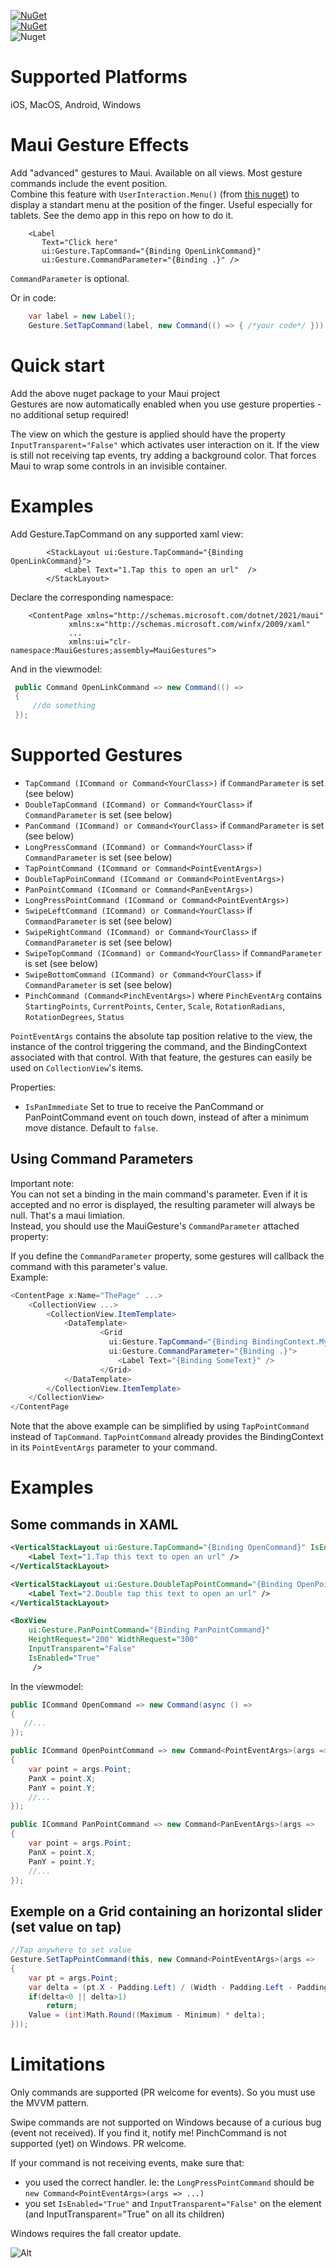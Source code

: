 [![NuGet](https://img.shields.io/nuget/v/Vapolia.MauiGesture.svg?style=for-the-badge)](https://www.nuget.org/packages/Vapolia.MauiGesture/)  
[![NuGet](https://img.shields.io/nuget/vpre/Vapolia.MauiGesture.svg?style=for-the-badge)](https://www.nuget.org/packages/Vapolia.MauiGesture/)  
![Nuget](https://img.shields.io/nuget/dt/Vapolia.MauiGesture)

# Supported Platforms

iOS, MacOS, Android, Windows 

# Maui Gesture Effects

Add "advanced" gestures to Maui. Available on all views.
Most gesture commands include the event position.  
Combine this feature with `UserInteraction.Menu()` (from [this nuget](https://github.com/softlion/UserInteraction/)) to display a standart menu at the position of the finger. Useful especially for tablets. See the demo app in this repo on how to do it.

```xaml
    <Label
       Text="Click here"
       ui:Gesture.TapCommand="{Binding OpenLinkCommand}"
       ui:Gesture.CommandParameter="{Binding .}" />
```
`CommandParameter` is optional.

Or in code:
```csharp
    var label = new Label();
    Gesture.SetTapCommand(label, new Command(() => { /*your code*/ }));
```

# Quick start
Add the above nuget package to your Maui project   
Gestures are now automatically enabled when you use gesture properties - no additional setup required!

The view on which the gesture is applied should have the property `InputTransparent="False"` which activates user interaction on it. If the view is still not receiving tap events, try adding a background color. That forces Maui to wrap some controls in an invisible container.

# Examples

Add Gesture.TapCommand on any supported xaml view:
```xaml
        <StackLayout ui:Gesture.TapCommand="{Binding OpenLinkCommand}">
            <Label Text="1.Tap this to open an url"  />
        </StackLayout>
```
Declare the corresponding namespace:
```xaml
    <ContentPage xmlns="http://schemas.microsoft.com/dotnet/2021/maui"
             xmlns:x="http://schemas.microsoft.com/winfx/2009/xaml"
             ...
             xmlns:ui="clr-namespace:MauiGestures;assembly=MauiGestures">
```
And in the viewmodel:
   ```csharp     
    public Command OpenLinkCommand => new Command(() =>
    {
        //do something
    });
```
# Supported Gestures

 *  `TapCommand (ICommand or Command<YourClass>)` if `CommandParameter` is set (see below)
 *  `DoubleTapCommand (ICommand) or Command<YourClass>` if `CommandParameter` is set (see below)
 *  `PanCommand (ICommand) or Command<YourClass>` if `CommandParameter` is set (see below)
 *  `LongPressCommand (ICommand) or Command<YourClass>` if `CommandParameter` is set (see below)
 *  `TapPointCommand (ICommand or Command<PointEventArgs>)`
 *  `DoubleTapPoinCommand (ICommand or Command<PointEventArgs>)`
 *  `PanPointCommand (ICommand or Command<PanEventArgs>)`
 *  `LongPressPointCommand (ICommand or Command<PointEventArgs>)`
 *  `SwipeLeftCommand (ICommand) or Command<YourClass>` if `CommandParameter` is set (see below)
 *  `SwipeRightCommand (ICommand) or Command<YourClass>` if `CommandParameter` is set (see below)
 *  `SwipeTopCommand (ICommand) or Command<YourClass>` if `CommandParameter` is set (see below)
 *  `SwipeBottomCommand (ICommand) or Command<YourClass>` if `CommandParameter` is set (see below)
 *  `PinchCommand (Command<PinchEventArgs>)` where `PinchEventArg` contains `StartingPoints`, `CurrentPoints`, `Center`, `Scale`, `RotationRadians`, `RotationDegrees`, `Status`

`PointEventArgs` contains the absolute tap position relative to the view, the instance of the control triggering the command, and the BindingContext associated with that control. With that feature, the gestures can easily be used on `CollectionView`'s items.
 
 Properties:
 
 * `IsPanImmediate` Set to true to receive the PanCommand or PanPointCommand event on touch down, instead of after a minimum move distance. Default to `false`.

## Using Command Parameters

Important note:  
You can not set a binding in the main command's parameter. Even if it is accepted and no error is displayed, the resulting parameter will always be null. That's a maui limiation.  
Instead, you should use the MauiGesture's `CommandParameter` attached property:

If you define the `CommandParameter` property, some gestures will callback the command with this parameter's value.  
Example:

```c#
<ContentPage x:Name="ThePage" ...>
    <CollectionView ...>
        <CollectionView.ItemTemplate>
            <DataTemplate>
                    <Grid
                      ui:Gesture.TapCommand="{Binding BindingContext.MyItemTappedCommand, Source={x:Reference ThePage}}"
                      ui:Gesture.CommandParameter="{Binding .}">
                        <Label Text="{Binding SomeText}" />
                    </Grid>
            </DataTemplate>
        </CollectionView.ItemTemplate>
    </CollectionView>
</ContentPage
```

Note that the above example can be simplified by using `TapPointCommand` instead of `TapCommand`. `TapPointCommand` already provides the BindingContext in its `PointEventArgs` parameter to your command.


 
# Examples

## Some commands in XAML

```xml
<VerticalStackLayout ui:Gesture.TapCommand="{Binding OpenCommand}" IsEnabled="True">
    <Label Text="1.Tap this text to open an url" />
</VerticalStackLayout>

<VerticalStackLayout ui:Gesture.DoubleTapPointCommand="{Binding OpenPointCommand}" IsEnabled="True">
    <Label Text="2.Double tap this text to open an url" />
</VerticalStackLayout>

<BoxView
    ui:Gesture.PanPointCommand="{Binding PanPointCommand}"
    HeightRequest="200" WidthRequest="300"
    InputTransparent="False"
    IsEnabled="True"
     />
```

In the viewmodel:

```csharp
public ICommand OpenCommand => new Command(async () =>
{
   //...
});

public ICommand OpenPointCommand => new Command<PointEventArgs>(args =>
{
    var point = args.Point;
    PanX = point.X;
    PanY = point.Y;
    //...
});

public ICommand PanPointCommand => new Command<PanEventArgs>(args =>
{
    var point = args.Point;
    PanX = point.X;
    PanY = point.Y;
    //...
});

``` 

## Exemple on a Grid containing an horizontal slider (set value on tap)

```csharp
//Tap anywhere to set value
Gesture.SetTapPointCommand(this, new Command<PointEventArgs>(args =>
{
    var pt = args.Point;
    var delta = (pt.X - Padding.Left) / (Width - Padding.Left - Padding.Right);
    if(delta<0 || delta>1)
        return;
    Value = (int)Math.Round((Maximum - Minimum) * delta);
}));
```
        

# Limitations

Only commands are supported (PR welcome for events). So you must use the MVVM pattern.

Swipe commands are not supported on Windows because of a curious bug (event not received). If you find it, notify me!
PinchCommand is not supported (yet) on Windows. PR welcome.

If your command is not receiving events, make sure that:
- you used the correct handler. Ie: the `LongPressPointCommand` should be `new Command<PointEventArgs>(args => ...)`
- you set `IsEnabled="True"` and `InputTransparent="False"` on the element (and InputTransparent="True" on all its children)

Windows requires the fall creator update.  


![Alt](https://repobeats.axiom.co/api/embed/8b815aadebdd267fc06d925b4c7482bed6b7b715.svg "Repobeats analytics image")
